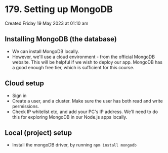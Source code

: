 # 179. Setting up MongoDB
Created Friday 19 May 2023 at 01:10 am

## Installing MongoDB (the database)
- We can install MongoDB locally.
- However, we'll use a cloud environment - from the official MongoDB website. This will be helpful if we wish to deploy our app. MongoDB has a good enough free tier, which is sufficient for this course.


## Cloud setup
- Sign in
- Create a user, and a cluster. Make sure the user has both read and write permissions.
- Check IP whitelist etc, and add your PC's IP address. We'll need to do this for exploring MongoDB in our Node.js apps locally.


## Local (project) setup
- Install the mongoDB driver, by running `npm install mongodb`